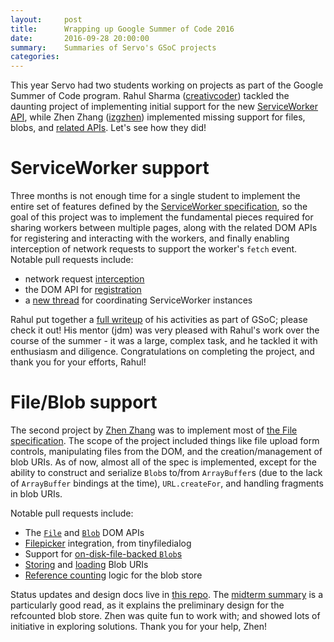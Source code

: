 ```yaml
---
layout:     post
title:      Wrapping up Google Summer of Code 2016
date:       2016-09-28 20:00:00
summary:    Summaries of Servo's GSoC projects
categories:
---
```

This year Servo had two students working on projects as part of the Google Summer of Code program.
Rahul Sharma ([creativcoder](https://github.com/creativcoder)) tackled the daunting project of
implementing initial support for the new [ServiceWorker API](https://w3c.github.io/ServiceWorker/),
while Zhen Zhang ([izgzhen](https://github.com/izgzhen)) implemented missing support for files,
blobs, and [related APIs](http://dev.w3.org/2006/webapi/FileAPI/). Let's see how they did!

# ServiceWorker support

Three months is not enough time for a single student to implement the entire set of features
defined by the [ServiceWorker specification](https://w3c.github.io/ServiceWorker/), so the goal
of this project was to implement the fundamental pieces required for sharing workers between
multiple pages, along with the related DOM APIs for registering and interacting with the
workers, and finally enabling interception of network requests to support the worker's `fetch`
event. Notable pull requests include:
* network request [interception](https://github.com/servo/servo/commit/3766cd167365187bfabbb00f5dc41ba923fe23d4)
* the DOM API for [registration](https://github.com/servo/servo/commit/15a2064c0d7b468724b43d1cb6157d506ad19093)
* a [new thread](https://github.com/servo/servo/commit/1e6293ea1d06120c9f3488d7d32c24d8d92df6b1) for
coordinating ServiceWorker instances

Rahul put together a [full writeup](https://github.com/creativcoder/gsoc16) of his activities
as part of GSoC; please check it out! His mentor (jdm) was very pleased with Rahul's work over the
course of the summer - it was a large, complex task, and he tackled it with enthusiasm and diligence.
Congratulations on completing the project, and thank you for your efforts, Rahul!

# File/Blob support

The second project by [Zhen Zhang](https://github.com/izgzhen) was to implement most of
[the File specification](w3c.github.io/FileAPI/). The scope of the project included things like
file upload form controls, manipulating files from the DOM, and the creation/management of blob
URIs. As of now, almost all of the spec is implemented, except for the ability to construct and
serialize `Blob`s to/from `ArrayBuffer`s (due to the lack of `ArrayBuffer` bindings at the time),
`URL.createFor`, and handling fragments in blob URIs.

Notable pull requests include:

* The [`File`](https://github.com/servo/servo/pull/11076) and [`Blob`](https://github.com/servo/servo/pull/11716) DOM APIs
* [Filepicker](https://github.com/servo/servo/pull/11717) integration, from tinyfiledialog
* Support for [on-disk-file-backed `Blob`s](https://github.com/servo/servo/pull/11221)
* [Storing](https://github.com/servo/servo/pull/11534) and [loading](https://github.com/servo/servo/pull/11536) Blob URIs
* [Reference counting](https://github.com/servo/servo/pull/11875) logic for the blob store

Status updates and design docs live in [this repo](https://github.com/izgzhen/gsoc-file-support).
The [midterm summary](https://github.com/izgzhen/gsoc-file-support/blob/master/notes/midterm.md)
is a particularly good read, as it explains the preliminary design for the refcounted blob store.
Zhen was quite fun to work with; and showed lots of initiative in exploring solutions.
Thank you for your help, Zhen!

